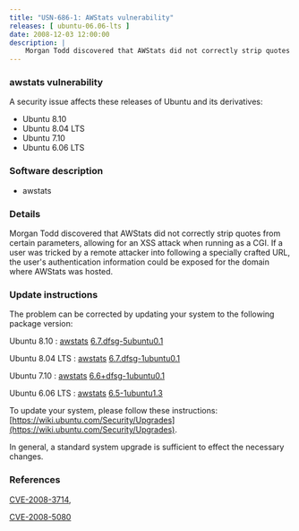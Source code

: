 ```yaml
---
title: "USN-686-1: AWStats vulnerability"
releases: [ ubuntu-06.06-lts ]
date: 2008-12-03 12:00:00
description: |
    Morgan Todd discovered that AWStats did not correctly strip quotes from certain parameters, allowing for an XSS attack when running as a CGI. If a user was tricked by a remote attacker into following a specially crafted URL, the user&#39;s authentication information could be exposed for the domain where AWStats was hosted. 
--- 
```

 
### awstats vulnerability

A security issue affects these releases of Ubuntu and its derivatives:

* Ubuntu 8.10
* Ubuntu 8.04 LTS
* Ubuntu 7.10
* Ubuntu 6.06 LTS

### Software description

* awstats 

### Details

Morgan Todd discovered that AWStats did not correctly strip quotes from certain parameters, allowing for an XSS attack when running as a CGI. If a user was tricked by a remote attacker into following a specially crafted URL, the user&#39;s authentication information could be exposed for the domain where AWStats was hosted. 

### Update instructions

The problem can be corrected by updating your system to the following package version:

Ubuntu 8.10
 : [awstats](https://launchpad.net/ubuntu/+source/awstats) <span> [6.7.dfsg-5ubuntu0.1](https://launchpad.net/ubuntu/+source/awstats/6.7.dfsg-5ubuntu0.1) </span> 

Ubuntu 8.04 LTS
 : [awstats](https://launchpad.net/ubuntu/+source/awstats) <span> [6.7.dfsg-1ubuntu0.1](https://launchpad.net/ubuntu/+source/awstats/6.7.dfsg-1ubuntu0.1) </span> 

Ubuntu 7.10
 : [awstats](https://launchpad.net/ubuntu/+source/awstats) <span> [6.6+dfsg-1ubuntu0.1](https://launchpad.net/ubuntu/+source/awstats/6.6+dfsg-1ubuntu0.1) </span> 

Ubuntu 6.06 LTS
 : [awstats](https://launchpad.net/ubuntu/+source/awstats) <span> [6.5-1ubuntu1.3](https://launchpad.net/ubuntu/+source/awstats/6.5-1ubuntu1.3) </span> 

To update your system, please follow these instructions: [https://wiki.ubuntu.com/Security/Upgrades](https://wiki.ubuntu.com/Security/Upgrades).

In general, a standard system upgrade is sufficient to effect the necessary changes. 

### References

 [CVE-2008-3714](http://people.ubuntu.com/~ubuntu-security/cve/CVE-2008-3714), 

 [CVE-2008-5080](http://people.ubuntu.com/~ubuntu-security/cve/CVE-2008-5080)
 
